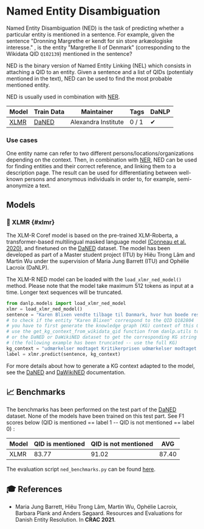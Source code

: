 Named Entity Disambiguation
===========================

Named Entity Disambiguation (NED) is the task of predicting whether a particular entity is mentioned in a sentence. 
For example, given the sentence "Dronning Margrethe er kendt for sin store arkæologiske interesse." , is the entity "Margrethe II of Denmark" (corresponding to the Wikidata QID `Q102139`) mentioned in the sentence? 

NED is the binary version of Named Entity Linking (NEL) which consists in attaching a QID to an entity. 
Given a sentence and a list of QIDs (potentialy mentioned in the text), NED can be used to find the most probable mentioned entity.

NED is usually used in combination with [NER](ner.md).


| Model         | Train Data                    | Maintainer          | Tags  | DaNLP |
|---------------|-------------------------------|---------------------|-------|-------|
| [XLMR](#xlmr) | [DaNED](../datasets.md#daned) | Alexandra Institute | 0 / 1 | ✔     |

### Use cases

One entity name can refer to two different persons/locations/organizations depending on the context. 
Then, in combination with [NER](ner.md), NED can be used for finding entities and their correct reference, and linking them to a description page. 
The result can be used for differentiating between well-known persons and anonymous individuals in order to, for example, semi-anonymize a text. 


## Models

### 🔧 XLMR {#xlmr}

The XLM-R Coref model is based on the pre-trained XLM-Roberta, a transformer-based multilingual masked language model [(Conneau et al. 2020)](https://www.aclweb.org/anthology/2020.acl-main.747.pdf), and finetuned on the [DaNED](../datasets.md#daned) dataset. 
The model has been developed as part of a Master student project (ITU) by Hiêu Trong Lâm and Martin Wu under the supervision of Maria Jung Barrett (ITU) and Ophélie Lacroix (DaNLP).

The XLM-R NED model can be loaded with the `load_xlmr_ned_model()` method. 
Please note that the model take maximum 512 tokens as input at a time. Longer text sequences will be truncated.


```python
from danlp.models import load_xlmr_ned_model
xlmr = load_xlmr_ned_model()
sentence = "Karen Blixen vendte tilbage til Danmark, hvor hun boede resten af sit liv på Rungstedlund, som hun arvede efter sin mor i 1939"
# to check if the entity "Karen Blixen" correspond to the QID Q182804
# you have to first generate the knowledge graph (KG) context of this QID
# use the get_kg_context_from_wikidata_qid function from danlp.utils to get the KG
# or the DaNED or DaWikiNED dataset to get the corresponding KG string (see doc below)
# (the following example has been truncated -- use the full KG)
kg_context = "udmærkelser modtaget Kritikerprisen udmærkelser modtaget Tagea Brandts Rejselegat udmærkelser modtaget Ingenio ..."
label = xlmr.predict(sentence, kg_context)
```

For more details about how to generate a KG context adapted to the model, see the [DaNED](../datasets.md#daned) and [DaWikiNED](../datasets.md#dawikined) documentation.



## 📈 Benchmarks
The benchmarks has been performed on the test part of the [DaNED](../datasets.md#daned) dataset.
None of the models have been trained on this test part. 
See F1 scores below (QID is mentioned == label 1 -- QID is not mentioned == label 0) :

| Model | QID is mentioned | QID is not mentioned | AVG   |
|-------|------------------|----------------------|-------|
| XLMR  | 83.77            | 91.02                | 87.40 |

The evaluation script `ned_benchmarks.py` can be found [here](https://github.com/alexandrainst/danlp/blob/master/examples/benchmarks/ned_benchmarks.py).


## 🎓 References
- Maria Jung Barrett, Hiêu Trong Lâm, Martin Wu, Ophélie Lacroix, Barbara Plank and Anders Søgaard. Resources and Evaluations for Danish Entity Resolution. In **CRAC 2021**.